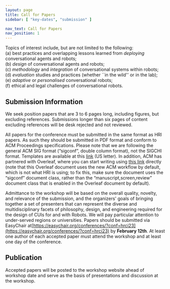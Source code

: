 ```yaml
---
layout: page
title: Call for Papers
sidebar: [ "key-dates", "submission" ]

nav_text: Call for Papers
nav_position: 1
---
```


Topics of interest include, but are not limited to the following: <br>
(a) best practices and overlapping lessons learned from <i>deploying</i> conversational agents and robots;<br> 
(b) <i>design</i> of conversational agents and robots; <br>
(c) <i>methodology</i> and <i>integration</i> of conversational systems within robots; <br>
(d) <i>evaluation</i> studies and practices (whether ``in the wild'' or in the lab); <br>
(e) <i>adaptive</i> or <i>personalised</i> conversational robots; <br>
(f) ethical and legal challenges of conversational robots.<br>

## Submission Information 

We seek position papers that are 3 to 6 pages long, including figures, but excluding references. Submissions longer than six pages of content excluding references will be desk rejected and not reviewed. 

All papers for the conference must be submitted in the same format as HRI papers. As such they should be submitted in PDF format and conform to ACM Proceedings specifications. Please note that we are following the general ACM SIG format (“sigconf”, double column format), not the SIGCHI format. Templates are available at this [link](https://www.acm.org/publications/proceedings-template) (US letter). In addition, ACM has partnered with Overleaf, where you can start writing using [this link](https://www.overleaf.com/latex/templates/acm-conference-proceedings-primary-article-template/wbvnghjbzwpc) directly (note that this Overleaf document uses the new ACM workflow by default, which is not what HRI is using; to fix this, make sure the document uses the “sigconf” document class, rather than the “manuscript,screen,review” document class that is enabled in the Overleaf document by default).


Admittance to the workshop will be based on the overall quality, novelty, and relevance of the submission, and the organizers' goals of bringing together a set of presenters that can represent the diverse and multidisciplinary facets of philosophy, design, and engineering required for the design of CUIs for and with Robots. We will pay particular attention to under-served regions or universities. Papers should be submitted via EasyChair at[https://easychair.org/conferences/?conf=hrci23](https://easychair.org/conferences/?conf=hrci23) by **February 12th**. At least one author of each accepted paper must attend the workshop and at least one day of the conference. 

## Publication

Accepted papers will be posted to the workshop website ahead of workshop date and serve as the basis of presentations and discussion at the workshop. 
